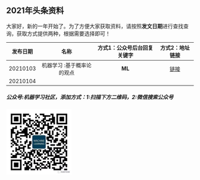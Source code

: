 ## 2021年头条资料

大家好，新的一年开始了。为了方便大家获取资料，请按照**发文日期**进行查找查询，获取方式提供两种，根据需要选择即可！

| 发布日期 |名称|方式1：公众号后台回复关键字 |方式2：地址链接|
| :---------:|:---:|:---:|:---:|
| 20210103 |  机器学习 :基于概率论的观点| **ML** |[链接](https://github.com/probml/pml-book/releases/download/2020-12-28/pml1-2020-12-28.pdf)|
| 20210104 |  |  ||

##### 公众号:机器学习社区，添加方式：1:扫描下方二维码，2:微信搜索公众号
<img src="/2021/pic/WechatIMG14.jpeg" width="35%">
